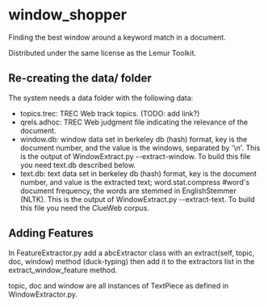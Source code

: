 window_shopper
==============

Finding the best window around a keyword match in a document.

Distributed under the same license as the Lemur Toolkit.


Re-creating the data/ folder
----------------------------

The system needs a data folder with the following data:

* topics.trec: TREC Web track topics. (TODO: add link?)
* qrels.adhoc: TREC Web judgment file indicating the relevance of the
  document.
* window.db: window data set in berkeley db (hash) format, key is the
  document number, and the value is the windows, separated by '\n'.
  This is the output of WindowExtract.py --extract-window.
  To build this file you need text.db described below.
* text.db: text data set in berkeley db (hash) format, key is the
  document number, and value is the extracted text; word.stat.compress
  #word's document frequency, the words are stemmed in EnglishStemmer
  (NLTK).
  This is the output of WindowExtract.py --extract-text.
  To build this file you need the ClueWeb corpus.


Adding Features
---------------

In FeatureExtractor.py add a abcExtractor class with an extract(self,
topic, doc, window) method (duck-typing) then add it to the extractors
list in the extract_window_feature method.

topic, doc and window are all instances of TextPiece as defined in
WindowExtractor.py.